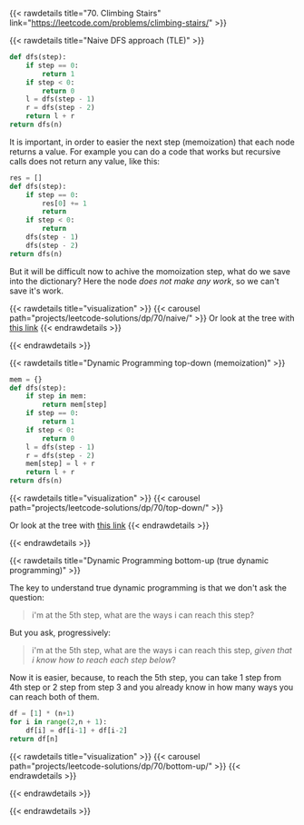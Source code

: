 {{< rawdetails title="70. Climbing Stairs" link="https://leetcode.com/problems/climbing-stairs/" >}}

{{< rawdetails title="Naive DFS approach (TLE)" >}}
```python
def dfs(step):
	if step == 0:
		return 1
	if step < 0:
		return 0
	l = dfs(step - 1)
	r = dfs(step - 2)
	return l + r
return dfs(n)
```

It is important, in order to easier the next step (memoization) that each node returns a value.
For example you can do a code that works but recursive calls does not return any value, like this:
```python
res = []
def dfs(step):
	if step == 0:
		res[0] += 1
		return
	if step < 0:
		return
	dfs(step - 1)
	dfs(step - 2)
return dfs(n)	
```
But it will be difficult now to achive the momoization step, what do we save into the dictionary? Here the node *does not make any work*, so we can't save it's work.


{{< rawdetails title="visualization" >}}
	{{< carousel path="projects/leetcode-solutions/dp/70/naive/" >}}
Or look at the tree with [this link](https://www.recursionvisualizer.com/?function_definition=%0Adef%20dfs%28step%29%3A%0A%20%20if%20step%20%3D%3D%200%3A%0A%20%20%20%20return%201%0A%20%20if%20step%20%3C%200%3A%0A%20%20%20%20return%200%0A%20%20l%20%3D%20dfs%28step%20-%201%29%0A%20%20r%20%3D%20dfs%28step%20-%202%29%0A%20%20return%20l%20%2B%20r&function_call=dfs%285%29)
{{< endrawdetails >}}


{{< endrawdetails >}}


{{< rawdetails title="Dynamic Programming top-down (memoization)" >}}

```python
mem = {}
def dfs(step):
	if step in mem:
		return mem[step]
	if step == 0:
		return 1
	if step < 0:
		return 0
	l = dfs(step - 1)
	r = dfs(step - 2)
	mem[step] = l + r
	return l + r
return dfs(n)	
```

{{< rawdetails title="visualization" >}}
	{{< carousel path="projects/leetcode-solutions/dp/70/top-down/" >}}	
	
Or look at the tree with [this link](https://www.recursionvisualizer.com/?function_definition=mem%20%3D%20%7B%7D%0Adef%20dfs%28step%29%3A%0A%20%20if%20step%20in%20mem%3A%0A%20%20%20%20return%20mem%5Bstep%5D%0A%20%20if%20step%20%3D%3D%200%3A%0A%20%20%20%20return%201%0A%20%20if%20step%20%3C%200%3A%0A%20%20%20%20return%200%0A%20%20l%20%3D%20dfs%28step%20-%201%29%0A%20%20r%20%3D%20dfs%28step%20-%202%29%0A%20%20mem%5Bstep%5D%20%3D%20l%20%2B%20r%0A%20%20return%20l%20%2B%20r&function_call=dfs%285%29)
{{< endrawdetails >}}


{{< endrawdetails >}}


{{< rawdetails title="Dynamic Programming bottom-up (true dynamic programming)" >}}

The key to understand true dynamic programming is that we don't ask the question:
> i'm at the 5th step, what are the ways i can reach this step?

But you ask, progressively:
> i'm at the 5th step, what are the ways i can reach this step, *given that i know how to reach each step below*?

Now it is easier, because, to reach the 5th step, you can take 1 step from 4th step or 2 step from step 3 and you already know in how many ways you can reach both of them.

```python
df = [1] * (n+1)
for i in range(2,n + 1):
	df[i] = df[i-1] + df[i-2]
return df[n]
```
{{< rawdetails title="visualization" >}}
	{{< carousel path="projects/leetcode-solutions/dp/70/bottom-up/" >}}
{{< endrawdetails >}}


{{< endrawdetails >}}



{{< endrawdetails >}}